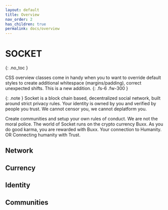 ```yaml
---
layout: default
title: Overview
nav_order: 2
has_children: true
permalink: docs/overview
---
```

 
# SOCKET
{: .no_toc }
 
CSS overview classes come in handy when you to want to override default styles to create additional whitespace (margins/padding), correct unexpected shifts. This is a new addition.
{: .fs-6 .fw-300 }

{: .note }
Socket is a block chain based, decentralized social network, built around strict privacy rules.
Your identity is owned by you and verified by people you trust. We cannot censor you, we cannot deplatform you.

Create communities and setup your own rules of conduct. We are not the moral police.
The world of Socket runs on the crypto currency Buxx. As you do good karma, you are rewarded with Buxx.
Your connection to Humanity. OR Connecting humanity with Trust.

## Network

## Currency

## Identity

## Communities

